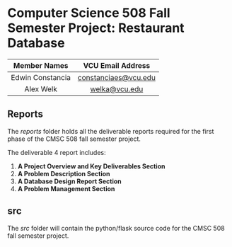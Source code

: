 # Computer Science 508 Fall Semester Project: Restaurant Database
| Member Names | VCU Email Address |
| :---: | :---: |
| Edwin Constancia | constanciaes@vcu.edu |
| Alex Welk | welka@vcu.edu |


## Reports
The *reports* folder holds all the  deliverable reports required for the first phase of the CMSC 508 fall semester project. 

The deliverable 4 report includes:

1. **A Project Overview and Key Deliverables Section**
2. **A Problem Description Section**  
3. **A Database Design Report Section**
4. **A Problem Management Section**

## src 
The *src* folder will contain the python/flask source code for the CMSC 508 fall semester project. 

